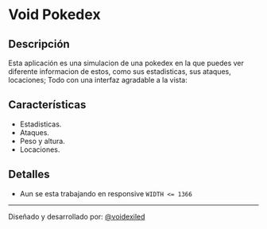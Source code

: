 # Void Pokedex

## Descripción

Esta aplicación es una simulacion de una pokedex en la que puedes ver diferente
informacion de estos, como sus estadisticas, sus ataques, locaciones; Todo con
una interfaz agradable a la vista:

## Características

- Estadisticas.
- Ataques.
- Peso y altura.
- Locaciones.

## Detalles

- Aun se esta trabajando en responsive `WIDTH <= 1366`

---

Diseñado y desarrollado por:
<a href="https://www.github.com/voidexiled">@voidexiled</a>
